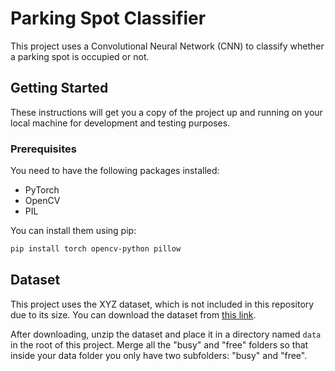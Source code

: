 # Parking Spot Classifier

This project uses a Convolutional Neural Network (CNN) to classify whether a parking spot is occupied or not.

## Getting Started

These instructions will get you a copy of the project up and running on your local machine for development and testing purposes.

### Prerequisites

You need to have the following packages installed:

- PyTorch
- OpenCV
- PIL

You can install them using pip:

```bash
pip install torch opencv-python pillow
```
## Dataset

This project uses the XYZ dataset, which is not included in this repository due to its size. You can download the dataset from [this link](https://github.com/fabiocarrara/deep-parking/releases/download/archive/CNRPark-Patches-150x150.zip).

After downloading, unzip the dataset and place it in a directory named `data` in the root of this project. Merge all the "busy" and "free" folders so that inside your data folder you only have two subfolders: "busy" and "free".

